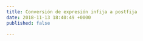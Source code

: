 ```yaml
---
title: Conversión de expresión infija a postfija
date: 2018-11-13 18:40:49 +0000
published: false

---
```

